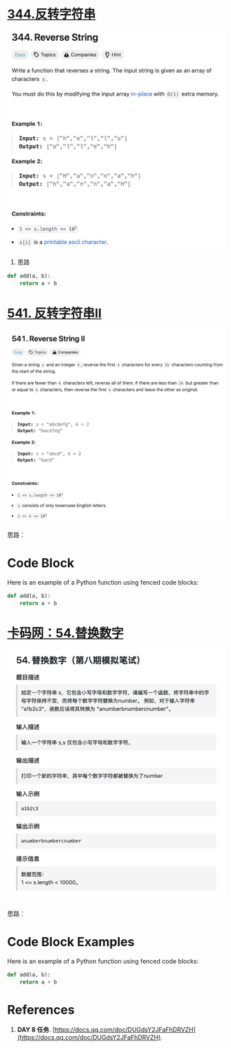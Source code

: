 #  [344.反转字符串](https://leetcode.cn/problems/reverse-string/) 

![题目](jpgs/344.jpg)


1. 思路


```python
def add(a, b):
    return a + b

```


#  [ 541. 反转字符串II](https://leetcode.com/problems/reverse-string-ii/description/) 

![题目](jpgs/541.jpg)

思路： 

# Code Block  

Here is an example of a Python function using fenced code blocks:

```python
def add(a, b):
    return a + b

```



#  [ 卡码网：54.替换数字 ](https://kamacoder.com/problempage.php?pid=1064) 

![题目](jpgs/kama54.jpg)

思路： 

# Code Block Examples

Here is an example of a Python function using fenced code blocks:

```python
def add(a, b):
    return a + b

```


# References

1. **DAY 8 任务**. [https://docs.qq.com/doc/DUGdsY2JFaFhDRVZH](https://docs.qq.com/doc/DUGdsY2JFaFhDRVZH).  